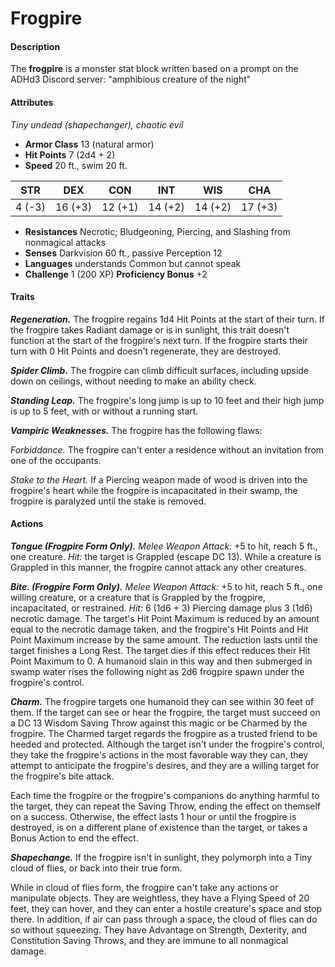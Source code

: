 # Frogpire

#### Description

The **frogpire** is a monster stat block written based on a prompt on the ADHd3 Discord server: "amphibious creature of the night"

#### Attributes

_Tiny undead (shapechanger), chaotic evil_

- **Armor Class** 13 (natural armor)
- **Hit Points** 7 (2d4 + 2)
- **Speed** 20 ft., swim 20 ft.

| STR  |  DEX  |  CON  |  INT  |  WIS  |  CHA  |
|:----:|:-----:|:-----:|:-----:|:-----:|:-----:|
|4 (-3)|16 (+3)|12 (+1)|14 (+2)|14 (+2)|17 (+3)|

- **Resistances** Necrotic; Bludgeoning, Piercing, and Slashing from nonmagical attacks
- **Senses** Darkvision 60 ft., passive Perception 12
- **Languages** understands Common but cannot speak
- **Challenge** 1 (200 XP) **Proficiency Bonus** +2

#### Traits

_**Regeneration.**_ The frogpire regains 1d4 Hit Points at the start of their turn. If the frogpire takes Radiant damage or is in sunlight, this trait doesn't function at the start of the frogpire's next turn. If the frogpire starts their turn with 0 Hit Points and doesn't regenerate, they are destroyed.

_**Spider Climb.**_ The frogpire can climb difficult surfaces, including upside down on ceilings, without needing to make an ability check.

_**Standing Leap.**_ The frogpire's long jump is up to 10 feet and their high jump is up to 5 feet, with or without a running start.

_**Vampiric Weaknesses.**_ The frogpire has the following flaws:

_Forbiddance._ The frogpire can't enter a residence without an invitation from one of the occupants.

_Stake to the Heart._ If a Piercing weapon made of wood is driven into the frogpire's heart while the frogpire is incapacitated in their swamp, the frogpire is paralyzed until the stake is removed.

#### Actions

_**Tongue (Frogpire Form Only).**_ _Melee Weapon Attack:_ +5 to hit, reach 5 ft., one creature. _Hit:_ the target is Grappled (escape DC 13). While a creature is Grappled in this manner, the frogpire cannot attack any other creatures.

_**Bite. (Frogpire Form Only).**_ _Melee Weapon Attack:_ +5 to hit, reach 5 ft., one willing creature, or a creature that is Grappled by the frogpire, incapacitated, or restrained. _Hit:_ 6 (1d6 + 3) Piercing damage plus 3 (1d6) necrotic damage. The target's Hit Point Maximum is reduced by an amount equal to the necrotic damage taken, and the frogpire's Hit Points and Hit Point Maximum increase by the same amount. The reduction lasts until the target finishes a Long Rest. The target dies if this effect reduces their Hit Point Maximum to 0. A humanoid slain in this way and then submerged in swamp water rises the following night as 2d6 frogpire spawn under the frogpire's control.

_**Charm.**_ The frogpire targets one humanoid they can see within 30 feet of them. If the target can see or hear the frogpire, the target must succeed on a DC 13 Wisdom Saving Throw against this magic or be Charmed by the frogpire. The Charmed target regards the frogpire as a trusted friend to be heeded and protected. Although the target isn't under the frogpire's control, they take the frogpire's actions in the most favorable way they can, they attempt to anticipate the frogpire's desires, and they are a willing target for the frogpire's bite attack.

Each time the frogpire or the frogpire's companions do anything harmful to the target, they can repeat the Saving Throw, ending the effect on themself on a success. Otherwise, the effect lasts 1 hour or until the frogpire is destroyed, is on a different plane of existence than the target, or takes a Bonus Action to end the effect.

_**Shapechange.**_ If the frogpire isn't in sunlight, they polymorph into a Tiny cloud of flies, or back into their true form.

While in cloud of flies form, the frogpire can't take any actions or manipulate objects. They are weightless, they have a Flying Speed of 20 feet, they can hover, and they can enter a hostile creature's space and stop there. In addition, if air can pass through a space, the cloud of flies can do so without squeezing. They have Advantage on Strength, Dexterity, and Constitution Saving Throws, and they are immune to all nonmagical damage.
